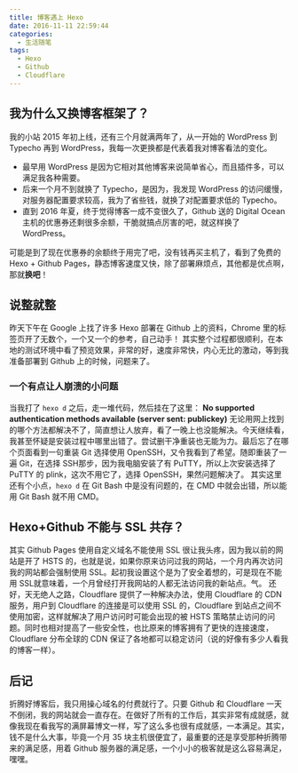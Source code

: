 ```yaml
---
title: 博客遇上 Hexo
date: 2016-11-11 22:59:44
categories:
  - 生活随笔
tags:
  - Hexo
  - Github
  - Cloudflare
---
```


## 我为什么又换博客框架了？
我的小站 2015 年初上线，还有三个月就满两年了，从一开始的 WordPress 到 Typecho 再到 WordPress，我每一次更换都是代表着我对博客看法的变化。

* 最早用 WordPress 是因为它相对其他博客来说简单省心，而且插件多，可以满足我各种需要。
* 后来一个月不到就换了 Typecho，是因为，我发现 WordPress 的访问缓慢，对服务器配置要求较高，我为了省些钱，就换了对配置要求低的 Typecho。
* 直到 2016 年夏，终于觉得博客一成不变很久了，Github 送的 Digital Ocean 主机的优惠券还剩很多余额，干脆就搞点厉害的吧，就这样换了 WordPress。

可能是到了现在优惠券的余额终于用完了吧，没有钱再买主机了，看到了免费的 Hexo + Github Pages，静态博客速度又快，除了部署麻烦点，其他都是优点啊，那就**换吧**！<!--more-->

## 说整就整
昨天下午在 Google 上找了许多 Hexo 部署在 Github 上的资料，Chrome 里的标签页开了无数个，一个又一个的参考，自己动手！
其实整个过程都很顺利，在本地的测试环境中看了预览效果，非常的好，速度非常快，内心无比的激动，等到我准备部署到 Github 上的时候，问题来了。
### 一个有点让人崩溃的小问题
当我打了 ``hexo d`` 之后，走一堆代码，然后挂在了这里： **No supported authentication methods available (server sent: publickey)**
无论用网上找到的哪个方法都解决不了，简直想让人放弃，看了一晚上也没能解决。今天继续看，我甚至怀疑是安装过程中哪里出错了。尝试删干净重装也无能为力。最后忘了在哪个页面看到一句重装 Git 选择使用 OpenSSH，又令我看到了希望。随即重装了一遍 Git，在选择 SSH那步，因为我电脑安装了有 PuTTY，所以上次安装选择了 PuTTY 的 plink，这次不用它了，选择 OpenSSH，果然问题解决了。
其实这里还有个小点，``hexo d`` 在 Git Bash 中是没有问题的，在 CMD 中就会出错，所以能用 Git Bash 就不用 CMD。

## Hexo+Github 不能与 SSL 共存？
其实 Github Pages 使用自定义域名不能使用 SSL 很让我头疼，因为我以前的网站是开了 HSTS 的，也就是说，如果你原来访问过我的网站，一个月内再次访问我的网站都会强制使用 SSL。起初我设置这个是为了安全着想的，可是现在不能用 SSL就意味着，一个月曾经打开我网站的人都无法访问我的新站点。气。
还好，天无绝人之路，Cloudflare 提供了一种解决办法，使用 Cloudflare 的 CDN 服务，用户到 Cloudflare 的连接是可以使用 SSL 的，Cloudflare 到站点之间不使用加密，这样就解决了用户访问时可能会出现的被 HSTS 策略禁止访问的问题。同时也相对提高了一些安全性，也比原来的博客拥有了更快的连接速度，Cloudflare 分布全球的 CDN 保证了各地都可以稳定访问（说的好像有多少人看我的博客一样）。

## 后记
折腾好博客后，我只用操心域名的付费就行了。只要 Github 和 Cloudflare 一天不倒闭，我的网站就会一直存在。在做好了所有的工作后，其实非常有成就感，就像我现在看我写的满屏幕博文一样，写了这么多也很有成就感，一本满足。其实，钱不是什么大事，毕竟一个月 35 块主机很便宜了，最重要的还是享受那种折腾带来的满足感，用着 Github 服务器的满足感，一个小小的极客就是这么容易满足，嘿嘿。
